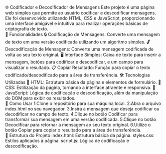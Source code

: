 
🌐 Codificador e Decodificador de Mensagens
Este projeto é uma página web simples que permite ao usuário codificar e descodificar mensagens. Ele foi desenvolvido utilizando HTML, CSS e JavaScript, proporcionando uma interface amigável e intuitiva para realizar operações básicas de criptografia de texto.
<br>
🚀 Funcionalidades
🔒 Codificação de Mensagens: Converte uma mensagem de texto em uma versão codificada utilizando um algoritmo simples.
🔓 Descodificação de Mensagens: Converte uma mensagem codificada de volta ao seu texto original.
🖥️ Interface Simples: Caixa de texto para inserir a mensagem, botões para codificar e descodificar, e um campo para visualizar o resultado.
📋 Copiar Resultado: Função para copiar o texto codificado/descodificado para a área de transferência.
🛠️ Tecnologias Utilizadas
🧱 HTML: Estrutura básica da página e elementos de formulário.
🎨 CSS: Estilização da página, tornando a interface atraente e responsiva.
📝 JavaScript: Lógica de codificação e descodificação, além da manipulação do DOM para exibir os resultados.
<br>
📖 Como Usar
1.Clone o repositório para sua máquina local.
2.Abra o arquivo index.html no seu navegador.
3.Insira a mensagem que deseja codificar ou decodificar no campo de texto.
4.Clique no botão Codificar para transformar sua mensagem em uma versão codificada.
5.Clique no botão Decodificar para retornar a mensagem ao seu texto original.
6.Utilize o botão Copiar para copiar o resultado para a área de transferência.
<br>
📁 Estrutura do Projeto
index.html: Estrutura básica da página.
styles.css: Estilos aplicados à página.
script.js: Lógica de codificação e descodificação.
